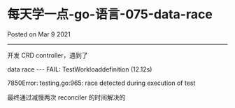 # 每天学一点-go-语言-075-data-race

Posted on Mar 9 2021

---

开发 CRD controller，遇到了

data race
--- FAIL: TestWorkloaddefinition (12.12s)

7850Error:    testing.go:965: race detected during execution of test



最终通过减慢两次 reconciler 的时间解决的